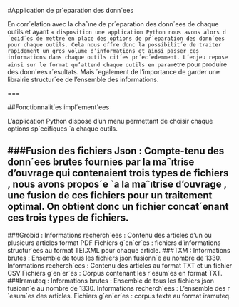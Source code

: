 #Application de pr´eparation des donn´ees

En corr´elation avec la chaˆıne de pr´eparation des donn´ees de chaque outils et ayant `a
disposition une application Python nous avons alors d´ecid´es de mettre en place des
options de pr´eparation des donn´ees pour chaque outils.
Cela nous offre donc la possibilit´e de traiter rapidement un gros
volume d’informations et ainsi passer ces informations dans chaque outils cit´es pr´ec´edemment.
L’enjeu repose ainsi sur le format qu’attend chaque outils en param`etre pour produire
des donn´ees r´esultats.
Mais ´egalement de l’importance de garder une librairie structur´ee de l’ensemble des
informations.

===

##Fonctionnalit´es impl´ement´ees

L’application Python dispose d’un menu permettant de choisir chaque options sp´ecifiques `a chaque outils.

###Fusion des fichiers Json :
Compte-tenu des donn´ees brutes fournies par la maˆıtrise d’ouvrage qui contenaient
trois types de fichiers , nous avons propos´e `a la maˆıtrise d’ouvrage , une fusion de ces
fichiers pour un traitement optimal.
On obtient donc un fichier concat´enant ces trois types de fichiers.
-

###Grobid :
Informations recherch´ees : Contenu des articles d’un ou plusieurs articles format PDF
Fichiers g´en´er´es : fichiers d’informations structur´ees au format TEI.XML pour chaque
article.
###TXM :
Informations brutes : Ensemble de tous les fichiers json fusionn´e au nombre de 1330.
Informations recherch´ees : Contenu des articles au format TXT et un fichier CSV
Fichiers g´en´er´es : Corpus contenant les r´esum´es en format TXT.
###Iramuteq :
Informations brutes : Ensemble de tous les fichiers json fusionn´e au nombre de 1330.
Informations recherch´ees : L’ensemble des r´esum´es des articles.
Fichiers g´en´er´es : corpus texte au format iramuteq.
